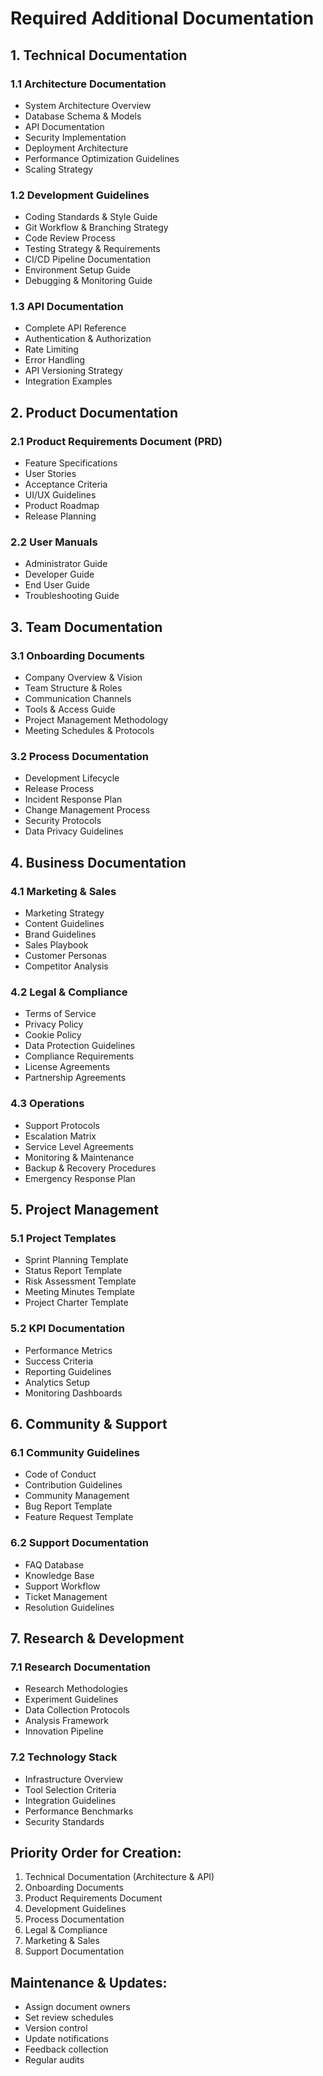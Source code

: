 # Required Additional Documentation

## 1. Technical Documentation

### 1.1 Architecture Documentation
- System Architecture Overview
- Database Schema & Models
- API Documentation
- Security Implementation
- Deployment Architecture
- Performance Optimization Guidelines
- Scaling Strategy

### 1.2 Development Guidelines
- Coding Standards & Style Guide
- Git Workflow & Branching Strategy
- Code Review Process
- Testing Strategy & Requirements
- CI/CD Pipeline Documentation
- Environment Setup Guide
- Debugging & Monitoring Guide

### 1.3 API Documentation
- Complete API Reference
- Authentication & Authorization
- Rate Limiting
- Error Handling
- API Versioning Strategy
- Integration Examples

## 2. Product Documentation

### 2.1 Product Requirements Document (PRD)
- Feature Specifications
- User Stories
- Acceptance Criteria
- UI/UX Guidelines
- Product Roadmap
- Release Planning

### 2.2 User Manuals
- Administrator Guide
- Developer Guide
- End User Guide
- Troubleshooting Guide

## 3. Team Documentation

### 3.1 Onboarding Documents
- Company Overview & Vision
- Team Structure & Roles
- Communication Channels
- Tools & Access Guide
- Project Management Methodology
- Meeting Schedules & Protocols

### 3.2 Process Documentation
- Development Lifecycle
- Release Process
- Incident Response Plan
- Change Management Process
- Security Protocols
- Data Privacy Guidelines

## 4. Business Documentation

### 4.1 Marketing & Sales
- Marketing Strategy
- Content Guidelines
- Brand Guidelines
- Sales Playbook
- Customer Personas
- Competitor Analysis

### 4.2 Legal & Compliance
- Terms of Service
- Privacy Policy
- Cookie Policy
- Data Protection Guidelines
- Compliance Requirements
- License Agreements
- Partnership Agreements

### 4.3 Operations
- Support Protocols
- Escalation Matrix
- Service Level Agreements
- Monitoring & Maintenance
- Backup & Recovery Procedures
- Emergency Response Plan

## 5. Project Management

### 5.1 Project Templates
- Sprint Planning Template
- Status Report Template
- Risk Assessment Template
- Meeting Minutes Template
- Project Charter Template

### 5.2 KPI Documentation
- Performance Metrics
- Success Criteria
- Reporting Guidelines
- Analytics Setup
- Monitoring Dashboards

## 6. Community & Support

### 6.1 Community Guidelines
- Code of Conduct
- Contribution Guidelines
- Community Management
- Bug Report Template
- Feature Request Template

### 6.2 Support Documentation
- FAQ Database
- Knowledge Base
- Support Workflow
- Ticket Management
- Resolution Guidelines

## 7. Research & Development

### 7.1 Research Documentation
- Research Methodologies
- Experiment Guidelines
- Data Collection Protocols
- Analysis Framework
- Innovation Pipeline

### 7.2 Technology Stack
- Infrastructure Overview
- Tool Selection Criteria
- Integration Guidelines
- Performance Benchmarks
- Security Standards

## Priority Order for Creation:
1. Technical Documentation (Architecture & API)
2. Onboarding Documents
3. Product Requirements Document
4. Development Guidelines
5. Process Documentation
6. Legal & Compliance
7. Marketing & Sales
8. Support Documentation

## Maintenance & Updates:
- Assign document owners
- Set review schedules
- Version control
- Update notifications
- Feedback collection
- Regular audits
